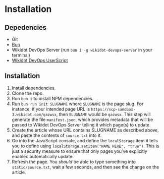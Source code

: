 # Installation

## Depedencies

- Git
- [Bun](https://bun.sh/)
- Wikidot DevOps Server (run `bun i -g wikidot-devops-server` in your terminal)
- [Wikidot DevOps UserScript](https://github.com/radian628/wikidot-usertools/raw/refs/heads/main/build/wikidot-devops/wikidot-devops.user.js)

## Installation

1. Install dependencies.
2. Clone the repo.
3. Run `bun i` to install NPM dependencies.
4. Run `bun run init SLUGNAME` where `SLUGNAME` is the page slug. For instance, if your intended page URL is `https://scp-sandbox-3.wikidot.com/qazwsx`, then `SLUGNAME` would be `qazwsx`. This step will generate the file `manifest.json`, which provides metadata that will be passed to Wikidot DevOps Server telling it which page(s) to update.
5. Create the article whose URL contains SLUGNAME as described above, and paste the contents of `source.txt` into it.
6. Go into the JavaScript console, and define the `localStorage` item it tells you to define using `localStorage.setItem("NAME HERE", "true")`. This is just a security measure to ensure that only pages you've explicitly enabled automatically update.
7. Refresh the page. You _should_ be able to type something into `static/source.txt`, wait a few seconds, and then see the change on the article.
